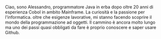 Ciao, sono Alessandro, programmatore Java in erba dopo oltre 20 anni di esperienza Cobol in ambito Mainframe.
La curiosità e la passione per l'informatica. oltre che esigenze lavorative, mi stanno facendo scoprire il mondo della programmazione ad oggetti. 
Il cammino è ancora molto lungo ma uno dei passi quasi obbligati da fare è proprio conoscere e saper usare Github.

